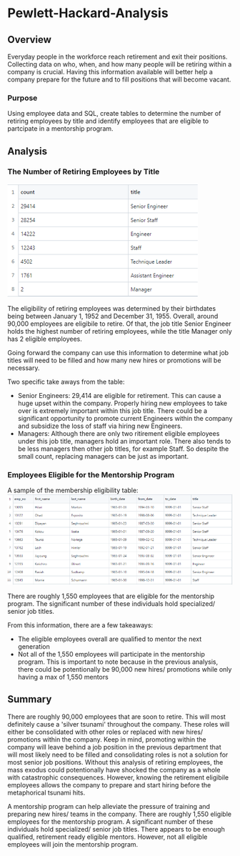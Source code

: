 # Pewlett-Hackard-Analysis


## Overview

Everyday people in the workforce reach retirement and exit their positions. Collecting data on who, when, and how many people will be retiring within a company is crucial. Having this information available will better help a company prepare for the future and to fill positions that will become vacant.

### Purpose

Using employee data and SQL, create tables to determine the number of retiring employees by title and identify employees that are eligible to partcipate in a mentorship program.

## Analysis

### The Number of Retiring Employees by Title

![Resources/retiring_titles.png](Resources/retiring_titles.png)

The eligibility of retiring employees was determined by their birthdates being between January 1, 1952 and December 31, 1955. 
Overall, around 90,000 employees are eligibile to retire. Of that, the job title Senior Engineer holds the highest number of retiring employees, while the title Manager only has 2 eligible employees.

Going forward the company can use this information to determine what job titles will need to be filled and how many new hires or promotions will be necessary.

Two specific take aways from the table:
- Senior Engineers: 29,414 are eligible for retirement. This can cause a huge upset within the company. Properly hiring new employees to take over is extremely important within this job title. There could be a significant opportunity to promote current Engineers within the company and subsidize the loss of staff via hiring new Engineers.
- Managers: Although there are only two ritirement eligible employees under this job title, managers hold an important role. There also tends to be less managers then other job titles, for example Staff. So despite the small count, replacing managers can be just as important. 

### Employees Eligible for the Mentorship Program

A sample of the membership eligibility table:
![Resources/membership_eligibility.png](Resources/membership_eligibility.png)

There are roughly 1,550 employees that are eligible for the mentorship program. The significant number of these individuals hold specialized/ senior job titles. 

From this information, there are a few takeaways:
- The eligible employees overall are qualified to mentor the next generation
- Not all of the 1,550 employees will participate in the mentorship program. This is important to note because in the previous analysis, there could be potentionally be 90,000 new hires/ promotions while only having a max of 1,550 mentors

## Summary

There are roughly 90,000 employees that are soon to retire. This will most definitely cause a 'silver tsunami' throughout the company. These roles will either be consolidated with other roles or replaced with new hires/ promotions within the company. Keep in mind, promoting within the company will leave behind a job position in the previous department that will most likely need to be filled and consolidating roles is not a solution for most senior job positions. Without this analysis of retiring employees, the mass exodus could potentionally have shocked the company as a whole with catastrophic consequences. However, knowing the retirement eligibile employees allows the company to prepare and start hiring before the metaphorical tsunami hits. 

A mentorship program can help alleviate the pressure of training and preparing new hires/ teams in the company. There are roughly 1,550 eligible employees for the mentorship program. A significant number of these individuals hold specialized/ senior job titles. There appears to be enough qualified, retirement ready eligible mentors. However, not all eligible employees will join the mentorship program. 


